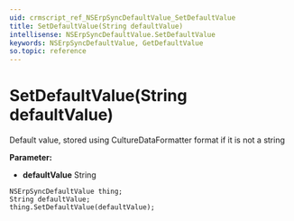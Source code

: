 ```yaml
---
uid: crmscript_ref_NSErpSyncDefaultValue_SetDefaultValue
title: SetDefaultValue(String defaultValue)
intellisense: NSErpSyncDefaultValue.SetDefaultValue
keywords: NSErpSyncDefaultValue, GetDefaultValue
so.topic: reference
---
```


# SetDefaultValue(String defaultValue)

Default value, stored using CultureDataFormatter format if it is not a string

**Parameter:** 
 - **defaultValue** String

```crmscript
NSErpSyncDefaultValue thing;
String defaultValue;
thing.SetDefaultValue(defaultValue);
```


